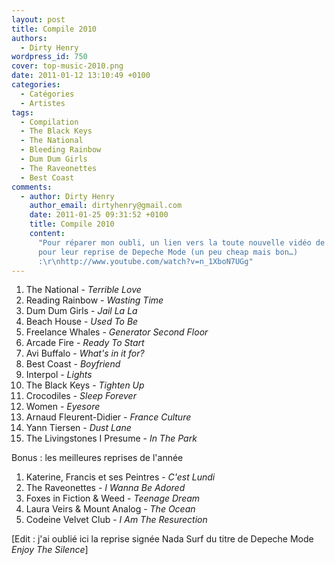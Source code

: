 ```yaml
---
layout: post
title: Compile 2010
authors:
  - Dirty Henry
wordpress_id: 750
cover: top-music-2010.png
date: 2011-01-12 13:10:49 +0100
categories:
  - Catégories
  - Artistes
tags:
  - Compilation
  - The Black Keys
  - The National
  - Bleeding Rainbow
  - Dum Dum Girls
  - The Raveonettes
  - Best Coast
comments:
  - author: Dirty Henry
    author_email: dirtyhenry@gmail.com
    date: 2011-01-25 09:31:52 +0100
    title: Compile 2010
    content:
      "Pour réparer mon oubli, un lien vers la toute nouvelle vidéo de Nada Surf
      pour leur reprise de Depeche Mode (un peu cheap mais bon…)
      :\r\nhttp://www.youtube.com/watch?v=n_1XboN7UGg"
---
```


1. The National - _Terrible Love_
1. Reading Rainbow - _Wasting Time_
1. Dum Dum Girls - _Jail La La_
1. Beach House - _Used To Be_
1. Freelance Whales - _Generator Second Floor_
1. Arcade Fire - _Ready To Start_
1. Avi Buffalo - _What's in it for?_
1. Best Coast - _Boyfriend_
1. Interpol - _Lights_
1. The Black Keys - _Tighten Up_
1. Crocodiles - _Sleep Forever_
1. Women - _Eyesore_
1. Arnaud Fleurent-Didier - _France Culture_
1. Yann Tiersen - _Dust Lane_
1. The Livingstones I Presume - _In The Park_

Bonus : les meilleures reprises de l'année

1. Katerine, Francis et ses Peintres - _C'est Lundi_
1. The Raveonettes - _I Wanna Be Adored_
1. Foxes in Fiction & Weed - _Teenage Dream_
1. Laura Veirs & Mount Analog - _The Ocean_
1. Codeine Velvet Club - _I Am The Resurection_

[Edit : j'ai oublié ici la reprise signée Nada Surf du titre de Depeche Mode
*Enjoy The Silence*]
